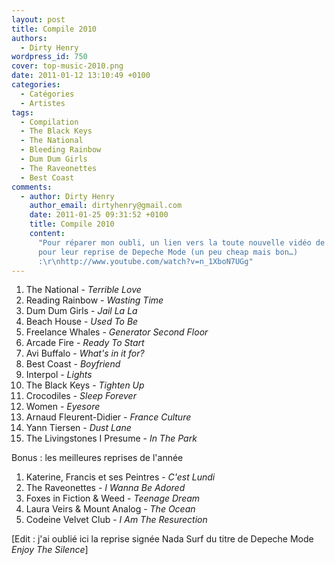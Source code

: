 ```yaml
---
layout: post
title: Compile 2010
authors:
  - Dirty Henry
wordpress_id: 750
cover: top-music-2010.png
date: 2011-01-12 13:10:49 +0100
categories:
  - Catégories
  - Artistes
tags:
  - Compilation
  - The Black Keys
  - The National
  - Bleeding Rainbow
  - Dum Dum Girls
  - The Raveonettes
  - Best Coast
comments:
  - author: Dirty Henry
    author_email: dirtyhenry@gmail.com
    date: 2011-01-25 09:31:52 +0100
    title: Compile 2010
    content:
      "Pour réparer mon oubli, un lien vers la toute nouvelle vidéo de Nada Surf
      pour leur reprise de Depeche Mode (un peu cheap mais bon…)
      :\r\nhttp://www.youtube.com/watch?v=n_1XboN7UGg"
---
```


1. The National - _Terrible Love_
1. Reading Rainbow - _Wasting Time_
1. Dum Dum Girls - _Jail La La_
1. Beach House - _Used To Be_
1. Freelance Whales - _Generator Second Floor_
1. Arcade Fire - _Ready To Start_
1. Avi Buffalo - _What's in it for?_
1. Best Coast - _Boyfriend_
1. Interpol - _Lights_
1. The Black Keys - _Tighten Up_
1. Crocodiles - _Sleep Forever_
1. Women - _Eyesore_
1. Arnaud Fleurent-Didier - _France Culture_
1. Yann Tiersen - _Dust Lane_
1. The Livingstones I Presume - _In The Park_

Bonus : les meilleures reprises de l'année

1. Katerine, Francis et ses Peintres - _C'est Lundi_
1. The Raveonettes - _I Wanna Be Adored_
1. Foxes in Fiction & Weed - _Teenage Dream_
1. Laura Veirs & Mount Analog - _The Ocean_
1. Codeine Velvet Club - _I Am The Resurection_

[Edit : j'ai oublié ici la reprise signée Nada Surf du titre de Depeche Mode
*Enjoy The Silence*]
